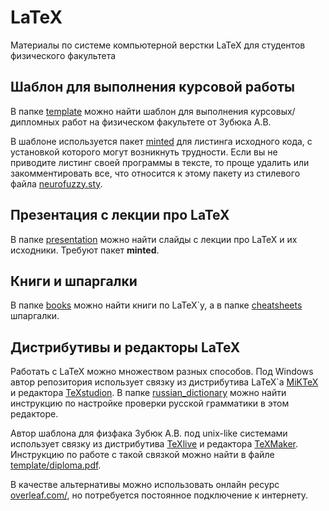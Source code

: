 # LaTeX
Материалы по системе компьютерной верстки LaTeX для студентов физического факультета

## Шаблон для выполнения курсовой работы
В папке [template](./template) можно найти шаблон для выполнения курсовых/дипломных работ на физическом факультете от Зубюка А.В. 

В шаблоне используется пакет [minted](https://ctan.org/pkg/minted?lang=en) для листинга исходного кода, с установкой которого могут возникнуть трудности. Если вы не приводите листинг своей программы в тексте, то проще удалить или закомментировать все, что относится к этому пакету из стилевого файла [neurofuzzy.sty](./template/neurofuzzy.sty). 

## Презентация с лекции про LaTeX
 В папке [presentation](./presentation) можно найти слайды с лекции про LaTeX и их исходники. Требуют пакет **minted**.
 
## Книги и шпаргалки
В папке [books](./books) можно найти книги по LaTeX`у, а в папке [cheatsheets](./cheatsheets) шпаргалки.

## Дистрибутивы и редакторы LaTeX

Работать с LaTeX можно множеством разных способов. Под Windows автор репозитория использует связку из дистрибутива LaTeX`а [MiKTeX](https://miktex.org/) и редактора [TeXstudion](https://www.texstudio.org/). В папке [russian_dictionary](./russian_dictionary) можно найти инструкцию по настройке проверки русской грамматики в этом редакторе.

Автор шаблона для физфака Зубюк А.В. под unix-like системами использует связку из дистрибутива [TeXlive](https://www.tug.org/texlive/) и редактора [TeXMaker](https://www.xm1math.net/texmaker/). Инструкцию по работе с такой связкой можно найти в файле [template/diploma.pdf](./template/diploma.pdf).

В качестве альтернативы можно использовать онлайн ресурс [overleaf.com/](https://www.overleaf.com/), но потребуется постоянное подключение к интернету.
